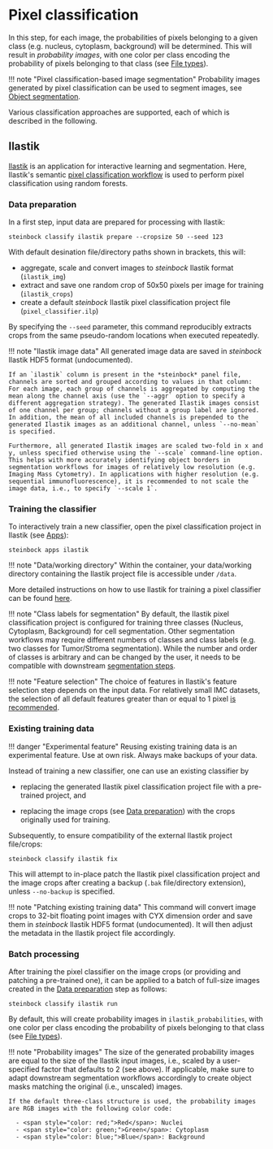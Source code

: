 # Pixel classification

In this step, for each image, the probabilities of pixels belonging to a given class (e.g. nucleus, cytoplasm, background) will be determined. This will result in *probability images*, with one color per class encoding the probability of pixels belonging to that class (see [File types](../file-types.md#probabilities)).

!!! note "Pixel classification-based image segmentation"
    Probability images generated by pixel classification can be used to segment images, see [Object segmentation](segmentation.md).

Various classification approaches are supported, each of which is described in the following.

## Ilastik

[Ilastik](https://www.ilastik.org) is an application for interactive learning and segmentation. Here, Ilastik's semantic [pixel classification workflow](https://www.ilastik.org/documentation/pixelclassification/pixelclassification) is used to perform pixel classification using random forests.

### Data preparation

In a first step, input data are prepared for processing with Ilastik:

    steinbock classify ilastik prepare --cropsize 50 --seed 123

With default desination file/directory paths shown in brackets, this will:

  - aggregate, scale and convert images to *steinbock* Ilastik format (`ilastik_img`)
  - extract and save one random crop of 50x50 pixels per image for training (`ilastik_crops`)
  - create a default *steinbock* Ilastik pixel classification project file (`pixel_classifier.ilp`)

By specifying the `--seed` parameter, this command reproducibly extracts crops from the same pseudo-random locations when executed repeatedly.

!!! note "Ilastik image data"
    All generated image data are saved in *steinbock* Ilastik HDF5 format (undocumented).

    If an `ilastik` column is present in the *steinbock* panel file, channels are sorted and grouped according to values in that column: For each image, each group of channels is aggregated by computing the mean along the channel axis (use the `--aggr` option to specify a different aggregation strategy). The generated Ilastik images consist of one channel per group; channels without a group label are ignored. In addition, the mean of all included channels is prepended to the generated Ilastik images as an additional channel, unless `--no-mean` is specified.

    Furthermore, all generated Ilastik images are scaled two-fold in x and y, unless specified otherwise using the `--scale` command-line option. This helps with more accurately identifying object borders in segmentation workflows for images of relatively low resolution (e.g. Imaging Mass Cytometry). In applications with higher resolution (e.g. sequential immunofluorescence), it is recommended to not scale the image data, i.e., to specify `--scale 1`.

### Training the classifier

To interactively train a new classifier, open the pixel classification project in Ilastik (see [Apps](apps.md#ilastik)):

    steinbock apps ilastik

!!! note "Data/working directory"
    Within the container, your data/working directory containing the Ilastik project file is accessible under `/data`.

More detailed instructions on how to use Ilastik for training a pixel classifier can be found [here](https://www.ilastik.org/documentation/pixelclassification/pixelclassification).

!!! note "Class labels for segmentation"
    By default, the Ilastik pixel classification project is configured for training three classes (Nucleus, Cytoplasm, Background) for cell segmentation. Other segmentation workflows may require different numbers of classes and class labels (e.g. two classes for Tumor/Stroma segmentation). While the number and order of classes is arbitrary and can be changed by the user, it needs to be compatible with downstream [segmentation steps](segmentation.md).

!!! note "Feature selection"
    The choice of features in Ilastik's feature selection step depends on the input data. For relatively small IMC datasets, the selection of all default features greater than or equal to 1 pixel [is recommended](https://github.com/BodenmillerGroup/ImcSegmentationPipeline/blob/main/scripts/imc_preprocessing.ipynb).

### Existing training data

!!! danger "Experimental feature"
    Reusing existing training data is an experimental feature. Use at own risk. Always make backups of your data.

Instead of training a new classifier, one can use an existing classifier by

  - replacing the generated Ilastik pixel classification project file with a pre-trained project, and

  - replacing the image crops (see [Data preparation](#data-preparation)) with the crops originally used for training.

Subsequently, to ensure compatibility of the external Ilastik project file/crops:

    steinbock classify ilastik fix

This will attempt to in-place patch the Ilastik pixel classification project and the image crops after creating a backup (`.bak` file/directory extension), unless `--no-backup` is specified.

!!! note "Patching existing training data"
    This command will convert image crops to 32-bit floating point images with CYX dimension order and save them in *steinbock* Ilastik HDF5 format (undocumented). It will then adjust the metadata in the Ilastik project file accordingly.

### Batch processing

After training the pixel classifier on the image crops (or providing and patching a pre-trained one), it can be applied to a batch of full-size images created in the [Data preparation](#data-preparation) step as follows:

    steinbock classify ilastik run

By default, this will create probability images in `ilastik_probabilities`, with one color per class encoding the probability of pixels belonging to that class (see [File types](../file-types.md#probabilities)).

!!! note "Probability images"
    The size of the generated probability images are equal to the size of the Ilastik input images, i.e., scaled by a user-specified factor that defaults to 2 (see above). If applicable, make sure to adapt downstream segmentation workflows accordingly to create object masks matching the original (i.e., unscaled) images.

    If the default three-class structure is used, the probability images are RGB images with the following color code:

      - <span style="color: red;">Red</span>: Nuclei
      - <span style="color: green;">Green</span>: Cytoplasm
      - <span style="color: blue;">Blue</span>: Background
